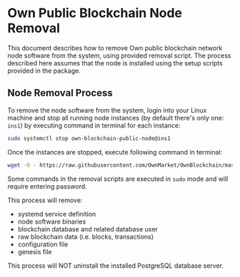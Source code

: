 # Own Public Blockchain Node Removal

This document describes how to remove Own public blockchain network node software from the system, using provided removal script.
The process described here assumes that the node is installed using the setup scripts provided in the package.


## Node Removal Process

To remove the node software from the system, login into your Linux machine and stop all running node instances (by default there's only one: `ins1`) by executing command in terminal for each instance:

```bash
sudo systemctl stop own-blockchain-public-node@ins1
```

Once the instances are stopped, execute following command in terminal:

```bash
wget -O - https://raw.githubusercontent.com/OwnMarket/OwnBlockchain/master/Docs/Nodes/remove_linux_node.sh | bash
```

Some commands in the removal scripts are executed in `sudo` mode and will require entering password.

This process will remove:
- systemd service definition
- node software binaries
- blockchain database and related database user
- raw blockchain data (i.e. blocks, transactions)
- configuration file
- genesis file

This process will NOT uninstall the installed PostgreSQL database server.
